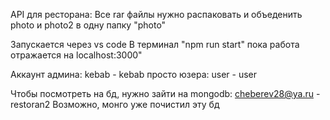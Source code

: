 API для ресторана:
Все rar файлы нужно распаковать и объеденить photo и photo2 в одну папку "photo"

Запускается через vs code 
В терминал "npm run start"
пока работа отражается на localhost:3000"

Аккаунт админа: kebab - kebab
просто юзера: user - user

Чтобы посмотреть на бд, нужно зайти на mongodb: cheberev28@ya.ru - restoran2
Возможно, монго уже почистил эту бд
